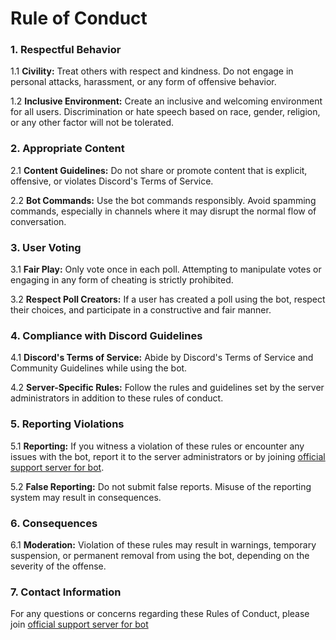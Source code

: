 # Rule of Conduct

### 1. Respectful Behavior
1.1 **Civility:** Treat others with respect and kindness. Do not engage in personal attacks, harassment, or any form of offensive behavior.

1.2 **Inclusive Environment:** Create an inclusive and welcoming environment for all users. Discrimination or hate speech based on race, gender, religion, or any other factor will not be tolerated.

### 2. Appropriate Content
2.1 **Content Guidelines:** Do not share or promote content that is explicit, offensive, or violates Discord's Terms of Service.

2.2 **Bot Commands:** Use the bot commands responsibly. Avoid spamming commands, especially in channels where it may disrupt the normal flow of conversation.

### 3. User Voting
3.1 **Fair Play:** Only vote once in each poll. Attempting to manipulate votes or engaging in any form of cheating is strictly prohibited.

3.2 **Respect Poll Creators:** If a user has created a poll using the bot, respect their choices, and participate in a constructive and fair manner.

### 4. Compliance with Discord Guidelines
4.1 **Discord's Terms of Service:** Abide by Discord's Terms of Service and Community Guidelines while using the bot.

4.2 **Server-Specific Rules:** Follow the rules and guidelines set by the server administrators in addition to these rules of conduct.

### 5. Reporting Violations
5.1 **Reporting:** If you witness a violation of these rules or encounter any issues with the bot, report it to the server administrators or by joining [official support server for bot](https://discord.gg/YHNdshGd2A).

5.2 **False Reporting:** Do not submit false reports. Misuse of the reporting system may result in consequences.

### 6. Consequences
6.1 **Moderation:** Violation of these rules may result in warnings, temporary suspension, or permanent removal from using the bot, depending on the severity of the offense.

### 7. Contact Information
For any questions or concerns regarding these Rules of Conduct, please join [official support server for bot](https://discord.gg/YHNdshGd2A)
